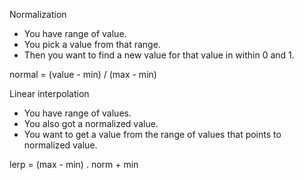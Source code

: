 Normalization 

- You have range of value.
- You pick a value from that range.
- Then you want to find a new value for that value in within 0 and 1.

normal = (value - min) / (max - min)


Linear interpolation

- You have range of values.
- You also got a normalized value.
- You want to get a value from the range of values that points to normalized value.

lerp = (max - min) . norm + min
